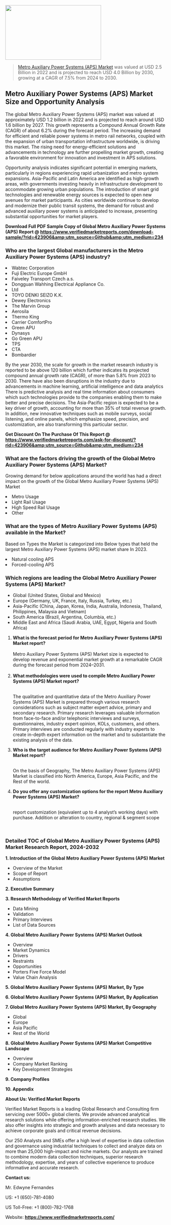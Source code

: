 <img src="https://ffe5etoiles.com/wp-content/uploads/2024/12/MST1-300x171.png" alt="" width="300" height="171" class="alignnone size-medium wp-image-20088" /><blockquote><p><p><a href="https://www.verifiedmarketreports.com/download-sample/?rid=423906&utm_source=Github&utm_medium=234" target="_blank">Metro Auxiliary Power Systems (APS) Market</a> was valued at USD 2.5 Billion in 2022 and is projected to reach USD 4.0 Billion by 2030, growing at a CAGR of 7.5% from 2024 to 2030.</p></blockquote><p><h2>Metro Auxiliary Power Systems (APS) Market Size and Opportunity Analysis</h2><p>The global Metro Auxiliary Power Systems (APS) market was valued at approximately USD 1.2 billion in 2022 and is projected to reach around USD 1.6 billion by 2027. This growth represents a Compound Annual Growth Rate (CAGR) of about 6.2% during the forecast period. The increasing demand for efficient and reliable power systems in metro rail networks, coupled with the expansion of urban transportation infrastructure worldwide, is driving this market. The rising need for energy-efficient solutions and advancements in technology are further propelling market growth, creating a favorable environment for innovation and investment in APS solutions.</p><p>Opportunity analysis indicates significant potential in emerging markets, particularly in regions experiencing rapid urbanization and metro system expansions. Asia-Pacific and Latin America are identified as high-growth areas, with governments investing heavily in infrastructure development to accommodate growing urban populations. The introduction of smart grid technologies and renewable energy sources is expected to open new avenues for market participants. As cities worldwide continue to develop and modernize their public transit systems, the demand for robust and advanced auxiliary power systems is anticipated to increase, presenting substantial opportunities for market players.</p></p><p class=""><strong>Download Full PDF Sample Copy of Global Metro Auxiliary Power Systems (APS) Report @ <a href="https://www.verifiedmarketreports.com/download-sample/?rid=423906&amp;utm_source=Github&amp;utm_medium=234" target="_blank">https://www.verifiedmarketreports.com/download-sample/?rid=423906&amp;utm_source=Github&amp;utm_medium=234</a></strong></p><h3 id="" class="">Who are the largest Global manufacturers in the Metro Auxiliary Power Systems (APS) industry?</h3><p><li>Wabtec Corporation</li><li> Fuji Electric Europe GmbH</li><li> Faiveley Transport Czech a.s.</li><li> Dongguan Wahhing Electrical Appliance Co.</li><li> Ltd</li><li> TOYO DENKI SEIZO K.K.</li><li> Dewey Electronics</li><li> The Marvin Group</li><li> Aerosila</li><li> Thermo King</li><li> Carrier ComfortPro</li><li> Green APU</li><li> Dynasys</li><li> Go Green APU</li><li> TPS</li><li> CTA</li><li> Bombardier</li></p><div class=""><div class="" dir="" data-message-author-role="" data-message-id="" data-message-model-slug=""><div class=""><div class=""><div class=""><div class="" dir="" data-message-author-role="" data-message-id="" data-message-model-slug=""><div class=""><div class=""><p>By the year 2030, the scale for growth in the market research industry is reported to be above 120 billion which further indicates its projected compound annual growth rate (CAGR), of more than 5.8% from 2023 to 2030. There have also been disruptions in the industry due to advancements in machine learning, artificial intelligence and data analytics There is predictive analysis and real time information about consumers which such technologies provide to the companies enabling them to make better and precise decisions. The Asia-Pacific region is expected to be a key driver of growth, accounting for more than 35% of total revenue growth. In addition, new innovative techniques such as mobile surveys, social listening, and online panels, which emphasize speed, precision, and customization, are also transforming this particular sector.</p><p><strong>Get Discount On The Purchase Of This Report @&nbsp; <a href="https://www.verifiedmarketreports.com/ask-for-discount/?rid=423906&amp;utm_source=Github&amp;utm_medium=234" target="_blank">https://www.verifiedmarketreports.com/ask-for-discount/?rid=423906&amp;utm_source=Github&amp;utm_medium=234</a></strong></p></div></div></div></div></div></div></div></div><h3 id="" class="">What are the factors driving the growth of the Global Metro Auxiliary Power Systems (APS) Market?</h3><p id="" class="">Growing demand for below applications around the world has had a direct impact on the growth of the Global Metro Auxiliary Power Systems (APS) Market</p><p id="" class=""><li>Metro Usage</li><li> Light Rail Usage</li><li> High Speed Rail Usage</li><li> Other</li></p><h3 id="" class="">What are the types of Metro Auxiliary Power Systems (APS) available in the Market?</h3><p id="" class="">Based on Types the Market is categorized into Below types that held the largest Metro Auxiliary Power Systems (APS) market share In 2023.</p><p id="" class=""><li>Natural cooling APS</li><li> Forced-cooling APS</li></p><h3 id="" class="">Which regions are leading the Global Metro Auxiliary Power Systems (APS) Market?</h3><ul><li>Global (United States, Global and Mexico)</li><li>Europe (Germany, UK, France, Italy, Russia, Turkey, etc.)</li><li>Asia-Pacific (China, Japan, Korea, India, Australia, Indonesia, Thailand, Philippines, Malaysia and Vietnam)</li><li>South America (Brazil, Argentina, Columbia, etc.)</li><li>Middle East and Africa (Saudi Arabia, UAE, Egypt, Nigeria and South Africa)</li></ul><p><ol><li><strong>What is the forecast period for Metro Auxiliary Power Systems (APS) Market report?<br /></strong><br /><span data-sheets-root="1" data-sheets-value="{&quot;1&quot;:2,&quot;2&quot;:&quot;XXXX size is expected to develop revenue and exponential market growth at a remarkable CAGR during the forecast period from 2024&ndash;2030.&quot;}" data-sheets-userformat="{&quot;2&quot;:12674,&quot;4&quot;:{&quot;1&quot;:2,&quot;2&quot;:16776960},&quot;10&quot;:2,&quot;11&quot;:0,&quot;15&quot;:&quot;Arial&quot;,&quot;16&quot;:12}">Metro Auxiliary Power Systems (APS) Market size is expected to develop revenue and exponential market growth at a remarkable CAGR during the forecast period from 2024&ndash;2031.</span><br /><br /></li><li><strong>What methodologies were used to compile Metro Auxiliary Power Systems (APS) Market report?<br /><br /></strong><p>The qualitative and quantitative data of the&nbsp;Metro Auxiliary Power Systems (APS) Market is prepared through various research considerations such as subject matter expert advice, primary and secondary research. Primary research leverages valuable information from face-to-face and/or telephonic interviews and surveys, questionnaires, industry expert opinion, KOLs, customers, and others. Primary interviews are conducted regularly with industry experts to create in-depth expert information on the market and to substantiate the existing analysis of the data.&nbsp;</p></li><li><strong>Who is the target audience for Metro Auxiliary Power Systems (APS) Market report?<br /><br /></strong><p>On the basis of Geography, The&nbsp;Metro Auxiliary Power Systems (APS) Market is classified into North America, Europe, Asia Pacific, and the Rest of the world.</p></li><li><strong>Do you offer any customization options for the report Metro Auxiliary Power Systems (APS) Market?<br /><br /></strong><p>report customization (equivalent up to 4 analyst&rsquo;s working days) with purchase. Addition or alteration to country, regional &amp; segment scope</p><p>&nbsp;</p></li></ol></p><h3 id="" class="">Detailed TOC of Global Metro Auxiliary Power Systems (APS) Market Research Report, 2024-2032</h3><p id="" class=""><strong>1. Introduction of the Global Metro Auxiliary Power Systems (APS) Market</strong></p><ul><li>Overview of the Market</li><li>Scope of Report</li><li>Assumptions</li></ul><p id="" class=""><strong>2. Executive Summary</strong></p><p id="" class=""><strong>3. Research Methodology of&nbsp;Verified Market Reports</strong></p><ul><li>Data Mining</li><li>Validation</li><li>Primary Interviews</li><li>List of Data Sources</li></ul><p id="" class=""><strong>4. Global Metro Auxiliary Power Systems (APS) Market Outlook</strong></p><ul><li>Overview</li><li>Market Dynamics</li><li>Drivers</li><li>Restraints</li><li>Opportunities</li><li>Porters Five Force Model</li><li>Value Chain Analysis</li></ul><p id="" class=""><strong>5. Global Metro Auxiliary Power Systems (APS) Market, By&nbsp;Type</strong></p><p id="" class=""><strong>6. Global Metro Auxiliary Power Systems (APS) Market, By Application</strong></p><p id="" class=""><strong>7. Global Metro Auxiliary Power Systems (APS) Market, By Geography</strong></p><ul><li>Global</li><li>Europe</li><li>Asia Pacific</li><li>Rest of the World</li></ul><p id="" class=""><strong>8. Global Metro Auxiliary Power Systems (APS) Market Competitive Landscape</strong></p><ul><li>Overview</li><li>Company Market Ranking</li><li>Key Development Strategies</li></ul><p id="" class=""><strong>9. Company Profiles</strong></p><p id="" class=""><strong>10. Appendix</strong></p><p id="" class=""><strong>About Us: Verified Market Reports</strong></p><p id="" class="">Verified Market Reports is a leading Global Research and Consulting firm servicing over 5000+ global clients. We provide advanced analytical research solutions while offering information-enriched research studies. We also offer insights into strategic and growth analyses and data necessary to achieve corporate goals and critical revenue decisions.</p><p id="" class="">Our 250 Analysts and SMEs offer a high level of expertise in data collection and governance using industrial techniques to collect and analyze data on more than 25,000 high-impact and niche markets. Our analysts are trained to combine modern data collection techniques, superior research methodology, expertise, and years of collective experience to produce informative and accurate research.</p><p id="" class=""><strong>Contact us:</strong></p><p id="" class="">Mr. Edwyne Fernandes</p><p id="" class="">US: +1 (650)-781-4080</p><p id="" class="">US Toll-Free: +1 (800)-782-1768</p><p id="" class="">Website: <a target="" data-test-app-aware-link=""><strong>https://www.verifiedmarketreports.com/</strong></a></p>
